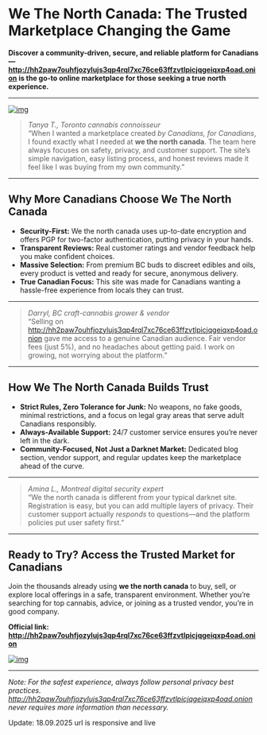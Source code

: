 # We The North Canada: The Trusted Marketplace Changing the Game

**Discover a community-driven, secure, and reliable platform for Canadians—http://hh2paw7ouhfjozylujs3qp4rql7xc76ce63ffzvtlpicjqgeiqxp4oad.onion is the go-to online marketplace for those seeking a true north experience.**

---
[![img](/static/parse.webp)](http://hh2paw7ouhfjozylujs3qp4rql7xc76ce63ffzvtlpicjqgeiqxp4oad.onion)

> *Tanya T., Toronto cannabis connoisseur*  
“When I wanted a marketplace created *by Canadians, for Canadians*, I found exactly what I needed at **we the north canada**. The team here always focuses on safety, privacy, and customer support. The site’s simple navigation, easy listing process, and honest reviews made it feel like I was buying from my own community.”

---

## Why More Canadians Choose We The North Canada

- **Security-First:** We the north canada uses up-to-date encryption and offers PGP for two-factor authentication, putting privacy in your hands.
- **Transparent Reviews:** Real customer ratings and vendor feedback help you make confident choices.
- **Massive Selection:** From premium BC buds to discreet edibles and oils, every product is vetted and ready for secure, anonymous delivery.
- **True Canadian Focus:** This site was made for Canadians wanting a hassle-free experience from locals they can trust.

---

> *Darryl, BC craft-cannabis grower & vendor*  
“Selling on http://hh2paw7ouhfjozylujs3qp4rql7xc76ce63ffzvtlpicjqgeiqxp4oad.onion gave me access to a genuine Canadian audience. Fair vendor fees (just 5%), and no headaches about getting paid. I work on growing, not worrying about the platform.”

---

## How We The North Canada Builds Trust

- **Strict Rules, Zero Tolerance for Junk:** No weapons, no fake goods, minimal restrictions, and a focus on legal gray areas that serve adult Canadians responsibly.  
- **Always-Available Support:** 24/7 customer service ensures you’re never left in the dark.
- **Community-Focused, Not Just a Darknet Market:** Dedicated blog section, vendor support, and regular updates keep the marketplace ahead of the curve.

---

> *Amina L., Montreal digital security expert*  
“We the north canada is different from your typical darknet site. Registration is easy, but you can add multiple layers of privacy. Their customer support actually *responds* to questions—and the platform policies put user safety first.”  

---

## Ready to Try? Access the Trusted Market for Canadians

Join the thousands already using **we the north canada** to buy, sell, or explore local offerings in a safe, transparent environment. Whether you’re searching for top cannabis, advice, or joining as a trusted vendor, you’re in good company.

**Official link: http://hh2paw7ouhfjozylujs3qp4rql7xc76ce63ffzvtlpicjqgeiqxp4oad.onion**

[![img](/static/buffer.webp)](http://hh2paw7ouhfjozylujs3qp4rql7xc76ce63ffzvtlpicjqgeiqxp4oad.onion)

---

*Note: For the safest experience, always follow personal privacy best practices. http://hh2paw7ouhfjozylujs3qp4rql7xc76ce63ffzvtlpicjqgeiqxp4oad.onion never requires more information than necessary.*

Update:  18.09.2025 url is responsive and live